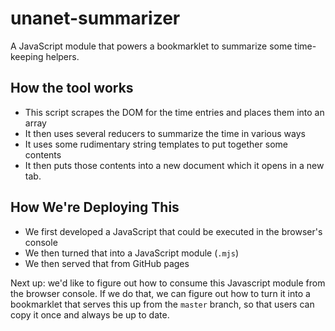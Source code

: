 # unanet-summarizer
A JavaScript module that powers a bookmarklet to summarize some time-keeping helpers.

## How the tool works

* This script scrapes the DOM for the time entries and places them into an array
* It then uses several reducers to summarize the time in various ways
* It uses some rudimentary string templates to put together some contents
* It then puts those contents into a new document which it opens in a new tab.

## How We're Deploying This 

* We first developed a JavaScript that could be executed in the browser's console
* We then turned that into a JavaScript module (`.mjs`) 
* We then served that from GitHub pages

Next up: we'd like to figure out how to consume this Javascript module from the browser console. If we do that, we can figure out how to turn it into a bookmarklet that serves this up from the `master` branch, so that users can copy it once and always be up to date.
